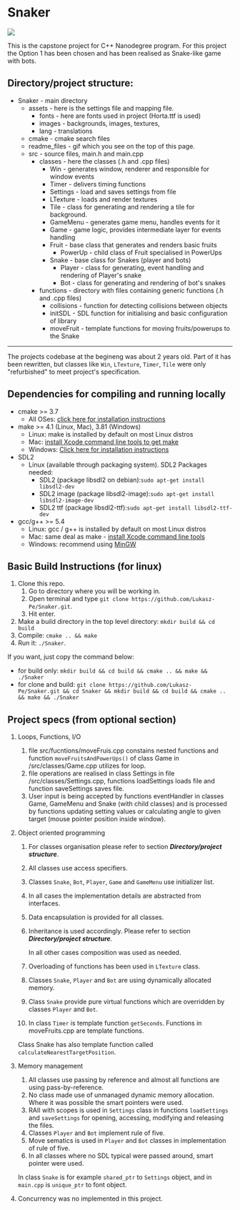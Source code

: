 # Snaker

<img src="readme_files/gameplay.gif"/>

This is the capstone project for C++ Nanodegree program.
For this project the Option 1 has been chosen and has been realised as Snake-like game with bots.
## Directory/project structure:
* Snaker - main directory
    * assets - here is the settings file and mapping file.
        * fonts - here are fonts used in project (Horta.ttf is used)
        * images - backgrounds, images, textures,
        * lang - translations
    * cmake - cmake search files
    * readme_files - gif which you see on the top of this page.
    * src - source files, main.h and main.cpp
        * classes - here the classes (.h and .cpp files)
            * Win - generates window, renderer and responsible for window events
            * Timer - delivers timing functions
            * Settings - load and saves settings from file
            * LTexture - loads and render textures
            * Tile - class for generating and rendering a tile for background.
            * GameMenu - generates game menu, handles events for it
            * Game - game logic, provides intermediate layer for events handling
            * Fruit - base class that generates and renders basic fruits
                * PowerUp - child class of Fruit specialised in PowerUps
            * Snake - base class for Snakes (player and bots)
                * Player - class for generating, event handling and rendering of Player's snake
                * Bot - class for generating and rendering of bot's snakes
        * functions - directory with files containing generic functions (.h and .cpp files)
            * collisions - function for detecting collisions between objects
            * initSDL - SDL function for initialising and basic configuration of library
            * moveFruit - template functions for moving fruits/powerups to the Snake
***

The projects codebase at the begineng was about 2 years old. Part of it has been rewritten, but classes like `Win`, `LTexture`, `Timer`, `Tile` were only "refurbished" to meet project's specification.

## Dependencies for compiling and running locally
* cmake >= 3.7
  * All OSes: [click here for installation instructions](https://cmake.org/install/)
* make >= 4.1 (Linux, Mac), 3.81 (Windows)
  * Linux: make is installed by default on most Linux distros
  * Mac: [install Xcode command line tools to get make](https://developer.apple.com/xcode/features/)
  * Windows: [Click here for installation instructions](http://gnuwin32.sourceforge.net/packages/make.htm)
* SDL2
  * Linux (available through packaging system). SDL2 Packages needed:
    * SDL2 (package libsdl2 on debian):`sudo apt-get install libsdl2-dev`
    * SDL2 image (package libsdl2-image):`sudo apt-get install libsdl2-image-dev`
    * SDL2 ttf (package libsdl2-ttf):`sudo apt-get install libsdl2-ttf-dev`
* gcc/g++ >= 5.4
  * Linux: gcc / g++ is installed by default on most Linux distros
  * Mac: same deal as make - [install Xcode command line tools](https://developer.apple.com/xcode/features/)
  * Windows: recommend using [MinGW](http://www.mingw.org/)

## Basic Build Instructions (for linux)

1. Clone this repo.
    1. Go to directory where you will be working in.
    2. Open terminal and type `git clone https://github.com/Lukasz-Pe/Snaker.git`.
    3. Hit enter.
2. Make a build directory in the top level directory: `mkdir build && cd build`
3. Compile: `cmake .. && make`
4. Run it: `./Snaker`.

If you want, just copy the command below:
* for build only: `mkdir build && cd build && cmake .. && make && ./Snaker`
* for clone and build: `git clone https://github.com/Lukasz-Pe/Snaker.git && cd Snaker && mkdir build && cd build && cmake .. && make && ./Snaker`

## Project specs (from optional section)

1. Loops, Functions, I/O
    1. file src/fucntions/moveFruis.cpp constains nested functions and function `moveFruitsAndPowerUps()` of class Game in /src/classes/Game.cpp utilizes for loop.
    2. file operations are realised in class Settings in file /src/classes/Settings.cpp, functions loadSettings loads file and function saveSettings saves file.
    3. User input is being accepted by functions eventHandler in classes Game, GameMenu and Snake (with child classes) and is processed by functions updating setting values or calculating angle to given target (mouse pointer position inside window).
2. Object oriented programming
    1. For classes organisation please refer to section ___Directory/project structure___.
    2. All classes use access specifiers.
    3. Classes `Snake`, `Bot`, `Player`, `Game` and `GameMenu` use initializer list.
    4. In all cases the implementation details are abstracted from interfaces.
    5. Data encapsulation is provided for all classes.
    6. Inheritance is used accordingly. Please refer to section ___Directory/project structure___.
       
       In all other cases composition was used as needed.
    7. Overloading of functions has been used in `LTexture` class.
    8. Classes `Snake`, `Player` and `Bot` are using dynamically allocated memory.
    9. Class `Snake` provide pure virtual functions which are overridden by classes `Player` and `Bot`.
    10. In class `Timer` is template function `getSeconds`. Functions in moveFruits.cpp are template functions.
    
    Class Snake has also template function called `calculateNearestTargetPosition`.
3. Memory management
    1. All classes use passing by reference and almost all functions are using pass-by-reference.
    2. No class made use of unmanaged dynamic memory allocation. Where it was possible the smart pointers were used.
    3. RAII with scopes is used in `Settings` class in functions `loadSettings` and `saveSettings` for opening, accessing, modifying and releasing the files.
    4. Classes `Player` and `Bot` implement rule of five.
    5. Move sematics is used in `Player` and `Bot` classes in implementation of rule of five.
    6. In all classes where no SDL typical were passed around, smart pointer were used.
    
    In class `Snake` is for example `shared_ptr` to `Settings` object, and in `main.cpp` is `unique_ptr` to font object.
4. Concurrency was no implemented in this project.